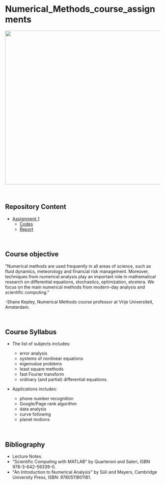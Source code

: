# Numerical_Methods_course_assignments

<p align="center">
<img width="700" height="500" src="https://numericalmethodssullivan.github.io/images/bookcoverimage.png">
</p>

</br>

## Repository Content

- [Assignment 1]('ASSIGNMENT_1/README.md')
  - [Codes]('ASSIGNMENT_1/Codes')
  - [Report]('ASSIGNMENT_1/Report')

  
</br>

## Course objective

"Numerical methods are used frequently in all areas of science, such as fluid dynamics, meteorology and financial risk management. Moreover, techniques from numerical analysis play an important role in mathematical research on differential equations, stochastics, optimization, etcetera. We focus on the main numerical methods from modern-day analysis and scientific computing."

-Shane Kepley, Numerical Methods course professor at Vrije Universiteit, Amsterdam.

</br>

## Course Syllabus

- The list of subjects includes:
  - error analysis
  - systems of nonlinear equations
  - eigenvalue problems
  - least square methods
  - fast Fourier transform
  - ordinary (and partial) differential equations.


- Applications includes:
  - phone number recognition
  - Google/Page rank algorithm
  - data analysis
  - curve following
  - planet motions

</br>

## Bibliography

- Lecture Notes.
- "Scientific Computing with MATLAB" by Quarteroni and Saleri, ISBN 978-3-642-59339-0. 
- "An Introduction to Numerical Analysis" by Süli and Mayers, Cambridge University Press, ISBN: 9780511801181.
